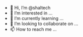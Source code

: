 - 👋 Hi, I’m @shaltech
- 👀 I’m interested in ...
- 🌱 I’m currently learning ...
- 💞️ I’m looking to collaborate on ...
- 📫 How to reach me ...

<!---
shaltech/shaltech is a ✨ special ✨ repository because its `README.md` (this file) appears on your GitHub profile.
You can click the Preview link to take a look at your changes.
--->
